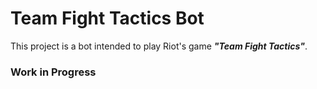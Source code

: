# Team Fight Tactics Bot
This project is a bot intended to play Riot's game **_"Team Fight Tactics"_**.

### Work in Progress
